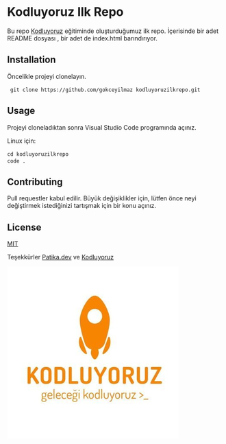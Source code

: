 # Kodluyoruz Ilk Repo
Bu repo [Kodluyoruz](https://www.kodluyoruz.org/) eğitiminde oluşturduğumuz ilk repo. İçerisinde bir adet README dosyası , bir adet de index.html barındırıyor.

## Installation
Öncelikle projeyi clonelayın.

```
 git clone https://github.com/gokceyilmaz kodluyoruzilkrepo.git 

```

## Usage
Projeyi cloneladıktan sonra Visual Studio Code programında açınız.

Linux için:

```
cd kodluyoruzilkrepo 
code .
```

## Contributing
Pull requestler kabul edilir. Büyük değişiklikler için, lütfen önce neyi değiştirmek istediğinizi tartışmak için bir konu açınız.

## License
[MIT](https://choosealicense.com/licenses/mit/)

Teşekkürler
[Patika.dev](https://www.patika.dev/tr)
ve 
[Kodluyoruz](https://www.patika.dev/tr)

![Kodluyoruz](https://raw.githubusercontent.com/Kodluyoruz/taskforce/git/git/markdown-nedir-nasil-kullaniriz-/figures/kodluyoruz_logo.jpg)